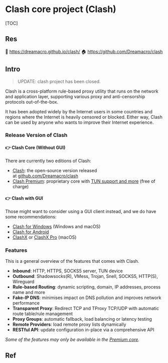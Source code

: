 # Clash core project (Clash)

[TOC]



## Res
📂 https://dreamacro.github.io/clash/
🏠 https://github.com/Dreamacro/clash



## Intro
> UPDATE: clash project has been closed. 

Clash is a cross-platform rule-based proxy utility that runs on the network and application layer, supporting various proxy and anti-censorship protocols out-of-the-box.

It has been adopted widely by the Internet users in some countries and regions where the Internet is heavily censored or blocked. Either way, Clash can be used by anyone who wants to improve their Internet experience.


### Release Version of Clash
#### 👉 Clash Core (Without GUI)
There are currently two editions of Clash:
- [Clash](https://github.com/Dreamacro/clash): the open-source version released at [github.com/Dreamacro/clash](https://github.com/Dreamacro/clash)
- [Clash Premium](https://github.com/Dreamacro/clash/releases/tag/premium): proprietary core with [TUN support and more](https://dreamacro.github.io/clash/premium/introduction.html) (free of charge)

#### 👉 Clash with GUI
Those might want to consider using a GUI client instead, and we do have some recommendations:
- [Clash for Windows](https://github.com/Fndroid/clash_for_windows_pkg/releases) (Windows and macOS)
- [Clash for Android](https://github.com/Kr328/ClashForAndroid)
- [ClashX](https://github.com/yichengchen/clashX) or [ClashX Pro](https://install.appcenter.ms/users/clashx/apps/clashx-pro/distribution_groups/public) (macOS)


### Features
This is a general overview of the features that comes with Clash.
- **Inbound**: HTTP, HTTPS, SOCKS5 server, TUN device
- **Outbound**: Shadowsocks(R), VMess, Trojan, Snell, SOCKS5, HTTP(S), Wireguard
- **Rule-based Routing**: dynamic scripting, domain, IP addresses, process name and more
- **Fake-IP DNS**: minimises impact on DNS pollution and improves network performance
- **Transparent Proxy**: Redirect TCP and TProxy TCP/UDP with automatic route table/rule management
- **Proxy Groups**: automatic fallback, load balancing or latency testing
- **Remote Providers**: load remote proxy lists dynamically
- **RESTful API**: update configuration in-place via a comprehensive API

_Some of the features may only be available in the [Premium core](https://dreamacro.github.io/clash/premium/introduction.html)._



## Ref
[riobard/go-shadowsocks2]: https://github.com/riobard/go-shadowsocks2

[v2ray/v2ray-core]: https://github.com/v2ray/v2ray-core

[WireGuard/wireguard-go]: https://github.com/WireGuard/wireguard-go
